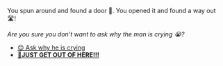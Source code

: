  You spun around and found a door 🚪. You opened it and found a way out 🛣️! 

 *Are you sure you don't want to ask why the man is crying 😭?*

- [😊 Ask why he is crying](1.md)
- [**🏃JUST GET OUT OF HERE!!!**](../3/1-1A.md)

